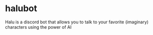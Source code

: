 # halubot
Halu is a discord bot that allows you to talk to your favorite (imaginary) characters using the power of AI

